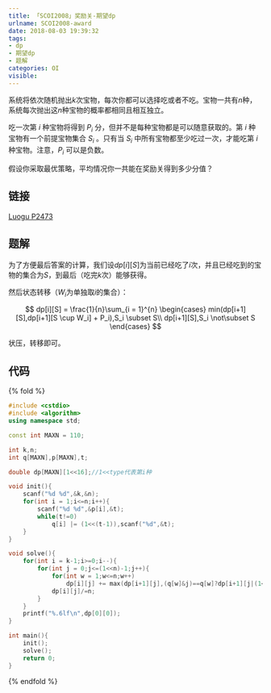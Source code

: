 ```yaml
---
title: 「SCOI2008」奖励关-期望dp
urlname: SCOI2008-award
date: 2018-08-03 19:39:32
tags:
- dp
- 期望dp
- 题解
categories: OI
visible:
---
```


系统将依次随机抛出$k$次宝物，每次你都可以选择吃或者不吃。宝物一共有$n$种，系统每次抛出这$n$种宝物的概率都相同且相互独立。

吃一次第 $i$ 种宝物将得到 $P_i$ 分，但并不是每种宝物都是可以随意获取的。第 $i$ 种宝物有一个前提宝物集合 $S_i$ 。只有当 $S_i$ 中所有宝物都至少吃过一次，才能吃第 $i$ 种宝物。注意，$P_i$ 可以是负数。

假设你采取最优策略，平均情况你一共能在奖励关得到多少分值？


<!-- more -->

## 链接

[Luogu P2473](https://www.luogu.org/problemnew/show/P2473)

## 题解

为了方便最后答案的计算，我们设$dp[i][S]$为当前已经吃了$i$次，并且已经吃到的宝物的集合为$S$，到最后（吃完$k$次）能够获得。

然后状态转移（$W_i$为单独取$i$的集合）：

$$
dp[i][S] = \frac{1}{n}\sum_{i = 1}^{n} 
\begin{cases}
min(dp[i+1][S],dp[i+1][S \cup W_i] + P_i),S_i \subset S\\
dp[i+1][S],S_i \not\subset S
\end{cases}
$$

状压，转移即可。


## 代码

{% fold %}
```cpp
#include <cstdio>
#include <algorithm>
using namespace std;

const int MAXN = 110;

int k,n;
int q[MAXN],p[MAXN],t;

double dp[MAXN][1<<16];//1<<type代表第i种

void init(){
    scanf("%d %d",&k,&n);
    for(int i = 1;i<=n;i++){
        scanf("%d %d",&p[i],&t);
        while(t!=0)
            q[i] |= (1<<(t-1)),scanf("%d",&t);
    }
}

void solve(){
    for(int i = k-1;i>=0;i--){
        for(int j = 0;j<=(1<<n)-1;j++){
            for(int w = 1;w<=n;w++)
                dp[i][j] += max(dp[i+1][j],(q[w]&j)==q[w]?dp[i+1][j|(1<<w-1)]+p[w]:-1e9);
            dp[i][j]/=n;
        }
    }
    printf("%.6lf\n",dp[0][0]);
}

int main(){
    init();
    solve();
    return 0;
}
```
{% endfold %}